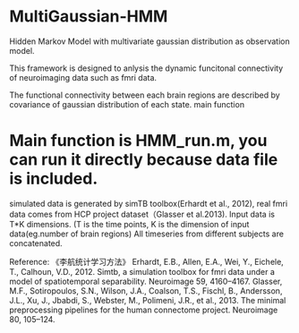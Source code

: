 # MultiGaussian-HMM
Hidden Markov Model with multivariate gaussian distribution as observation model.

This framework is designed to anlysis the dynamic funcitonal connectivity of neuroimaging data such as fmri data.

The functional connectivity between each brain regions are described by covariance of gaussian distribution of each state.
main function

# Main function is HMM_run.m, you can run it directly because data file is included.
simulated data is generated by simTB toolbox(Erhardt et al., 2012), real fmri data comes from HCP project dataset（Glasser et al.2013). Input data is T*K dimensions. (T is the time points, K is the dimension of input data(eg.number of brain regions)
All timeseries from different subjects are concatenated.

Reference: 
《李航统计学习方法》
Erhardt, E.B., Allen, E.A., Wei, Y., Eichele, T., Calhoun, V.D., 2012. Simtb, a simulation toolbox for fmri 
data under a model of spatiotemporal separability. Neuroimage 59, 4160–4167.
Glasser, M.F., Sotiropoulos, S.N., Wilson, J.A., Coalson, T.S., Fischl, B., Andersson, J.L., Xu, J., Jbabdi,
S., Webster, M., Polimeni, J.R., et al., 2013. The minimal preprocessing pipelines
for the human connectome project. Neuroimage 80, 105–124.

